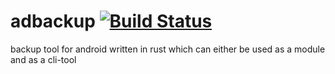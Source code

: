 # adbackup [![Build Status](https://travis-ci.org/DonatJR/adbackup.svg?branch=master)](https://travis-ci.org/DonatJR/adbackup)
backup tool for android written in rust which can either be used as a module and as a cli-tool